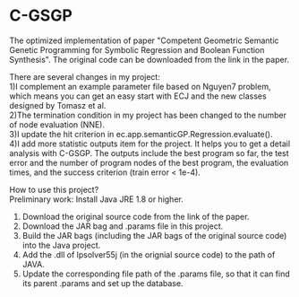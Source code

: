 # C-GSGP
The optimized implementation of paper "Competent Geometric Semantic Genetic Programming for Symbolic Regression and Boolean Function Synthesis". The original code can be downloaded from the link in the paper.


There are several changes in my project:  
1)I complement an example parameter file based on Nguyen7 problem, which means you can get an easy start with ECJ and the new classes designed by Tomasz et al.  
2)The termination condition in my project has been changed to the number of node evaluation (NNE).  
3)I update the hit criterion in ec.app.semanticGP.Regression.evaluate().  
4)I add more statistic outputs item for the project. It helps you to get a detail analysis with C-GSGP. The outputs include the best program so far, the test error and the number of program nodes of the best program, the evaluation times, and the success criterion (train error < 1e-4).   

How to use this project?  
Preliminary work: Install Java JRE 1.8 or higher.  
1) Download the original source code from the link of the paper.    
2) Download the JAR bag and .params file in this project.  
3) Build the JAR bags (including the JAR bags of the original source code) into the Java project.  
4) Add the .dll of lpsolver55j (in the orignial source code) to the path of JAVA.  
5) Update the corresponding file path of the .params file, so that it can find its parent .params and set up the database.  
